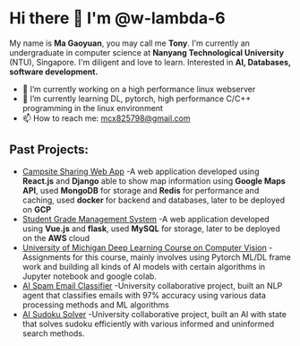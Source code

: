 # Hi there 👋 I'm @w-lambda-6
My name is **Ma Gaoyuan**, you may call me **Tony**. I'm currently an undergraduate in computer science at **Nanyang Technological University** (NTU), Singapore. I'm diligent and love to learn. Interested in **AI, Databases, software development.**
- 🔭 I’m currently working on a high performance linux webserver
- 🌱 I’m currently learning DL, pytorch, high performance C/C++ programming in the linux environment 
- 📫 How to reach me: mcx825798@gmail.com

## Past Projects:
 - [Campsite Sharing Web App](https://github.com/w-lambda-6/Campsite-sharing-application) -A web application developed using **React.js** and **Django** able to show map information using **Google Maps API**, used **MongoDB** for storage and **Redis** for performance and caching, used **docker** for backend and databases, later to be deployed on **GCP**
 - [Student Grade Management System](https://github.com/w-lambda-6/Student-Grade-Management-System) -A web application developed using **Vue.js** and **flask**, used **MySQL** for storage, later to be deployed on the **AWS** cloud 
 - [University of Michigan Deep Learning Course on Computer Vision](https://github.com/w-lambda-6/UMich498-007-Homework) -Assignments for this course, mainly involves using Pytorch ML/DL frame work and building all kinds of AI models with certain algorithms in Jupyter notebook and google colab.
 - [AI Spam Email Classifier](https://github.com/lpwee/email-classifier) -University collaborative project, built an NLP agent that classifies emails with 97% accuracy using various data processing methods and ML algorithms
 - [AI Sudoku Solver](https://github.com/w-lambda-6/Sudoku-Solver) -University collaborative project, built an AI with state that solves sudoku efficiently with various informed and uninformed search methods.

